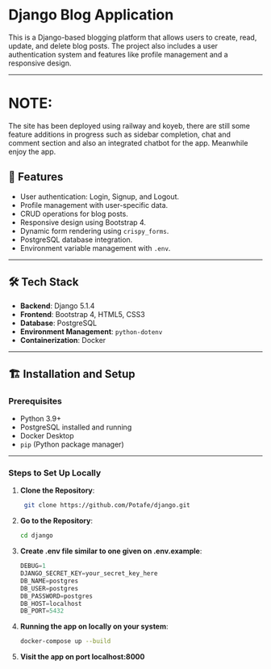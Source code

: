 # Django Blog Application

This is a Django-based blogging platform that allows users to create, read, update, and delete blog posts. The project also includes a user authentication system and features like profile management and a responsive design.

---

# NOTE:
The site has been deployed using railway and koyeb, there are still some feature additions in progress such as sidebar completion, chat and comment section and also an integrated chatbot for the app. Meanwhile enjoy the app.

## 🚀 Features

- User authentication: Login, Signup, and Logout.
- Profile management with user-specific data.
- CRUD operations for blog posts.
- Responsive design using Bootstrap 4.
- Dynamic form rendering using `crispy_forms`.
- PostgreSQL database integration.
- Environment variable management with `.env`.

---

## 🛠️ Tech Stack

- **Backend**: Django 5.1.4
- **Frontend**: Bootstrap 4, HTML5, CSS3
- **Database**: PostgreSQL
- **Environment Management**: `python-dotenv`
- **Containerization**: Docker

---

## 🏗️ Installation and Setup

### Prerequisites

- Python 3.9+
- PostgreSQL installed and running
- Docker Desktop
- `pip` (Python package manager)

---

### Steps to Set Up Locally

1. **Clone the Repository**:
   ```bash
    git clone https://github.com/Potafe/django.git
    ```

2. **Go to the Repository**:
    ```bash
    cd django
    ```
3. **Create .env file similar to one given on .env.example**:
    ```js
    DEBUG=1
    DJANGO_SECRET_KEY=your_secret_key_here
    DB_NAME=postgres
    DB_USER=postgres
    DB_PASSWORD=postgres    
    DB_HOST=localhost
    DB_PORT=5432

    ```

4. **Running the app on locally on your system**:
    ```bash
    docker-compose up --build
    ```
5. **Visit the app on port localhost:8000**

